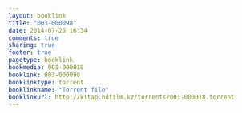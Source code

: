 ```yaml
---
layout: booklink
title: "003-000098"
date: 2014-07-25 16:34
comments: true
sharing: true
footer: true
pagetype: booklink 
bookmedia: 001-000018
booklink: 003-000098
booklinktype: torrent
booklinkname: "Torrent file"
booklinkurl: http://kitap.hdfilm.kz/torrents/001-000018.torrent
---
```

